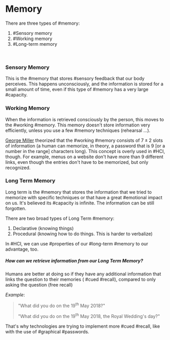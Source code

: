 # Memory

There are three types of #memory:

1) #Sensory memory
2) #Working memory
3) #Long-term memory

<br>

### Sensory Memory

This is the #memory that stores #sensory feedback that our body perceives. This happens unconsciously, and the information is stored for a small amount of time, even if this type of #memory has a very large #capacity.

### Working Memory

When the information is retrieved consciously by the person, this moves to the #working #memory. This memory doesn't store information very efficiently, unless you use a few #memory techniques (rehearsal ...).

[George Miller](https://en.wikipedia.org/wiki/The_Magical_Number_Seven,_Plus_or_Minus_Two) theorized that the #working #memory consists of $7 \pm 2$ slots of information (a human can memorize, in theory, a password that is 9 [or a number in the range] characters long). This concept is overly used in #HCI, though. For example, menus on a website don't have more than 9 different links, even though the entries don't have to be memorized, but only recognized.

### Long Term Memory

Long term is the #memory that stores the information that we tried to memorize with specific techniques or that have a great #emotional impact on us. It's believed its #capacity is infinite. The information can be still forgotten.

There are two broad types of Long Term #memory:

1) Declarative (knowing things)
2) Procedural (knowing how to do things. This is harder to verbalize)

In #HCI, we can use #properties of our #long-term #memory to our advantage, too.

##### How can we retrieve information from our Long Term Memory?

Humans are better at doing so if they have any additional information that links the question to their memories ( #cued #recall), compared to only asking the question (free recall)

*Example*:

> "What did you do on the 19<sup>th</sup> May 2018?"
> 
> "What did you do on the 19<sup>th</sup> May 2018, the Royal Wedding's day?"

That's why technologies are trying to implement more #cued #recall, like with the use of #graphical #passwords.